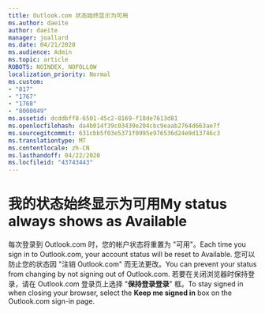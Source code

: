 ```yaml
---
title: Outlook.com 状态始终显示为可用
ms.author: daeite
author: daeite
manager: joallard
ms.date: 04/21/2020
ms.audience: Admin
ms.topic: article
ROBOTS: NOINDEX, NOFOLLOW
localization_priority: Normal
ms.custom:
- "817"
- "1767"
- "1768"
- "8000049"
ms.assetid: dcddbff8-6501-45c2-8169-f18de7613d81
ms.openlocfilehash: da4b014f39c03439e204cbc9eaab2764d663ae7f
ms.sourcegitcommit: 631cbb5f03e5371f0995e976536d24e9d13746c3
ms.translationtype: MT
ms.contentlocale: zh-CN
ms.lasthandoff: 04/22/2020
ms.locfileid: "43743443"
---
```

# <a name="my-status-always-shows-as-available"></a><span data-ttu-id="70d46-102">我的状态始终显示为可用</span><span class="sxs-lookup"><span data-stu-id="70d46-102">My status always shows as Available</span></span>

<span data-ttu-id="70d46-103">每次登录到 Outlook.com 时，您的帐户状态将重置为 "可用"。</span><span class="sxs-lookup"><span data-stu-id="70d46-103">Each time you sign in to Outlook.com, your account status will be reset to Available.</span></span> <span data-ttu-id="70d46-104">您可以防止您的状态因 "注销 Outlook.com" 而无法更改。</span><span class="sxs-lookup"><span data-stu-id="70d46-104">You can prevent your status from changing by not signing out of Outlook.com.</span></span> <span data-ttu-id="70d46-105">若要在关闭浏览器时保持登录，请在 Outlook.com 登录页上选择 "**保持登录登录**" 框。</span><span class="sxs-lookup"><span data-stu-id="70d46-105">To stay signed in when closing your browser, select the **Keep me signed in** box on the Outlook.com sign-in page.</span></span>
